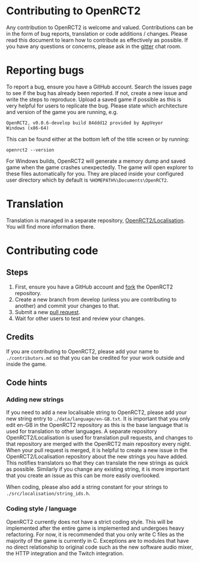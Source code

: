 # Contributing to OpenRCT2
Any contribution to OpenRCT2 is welcome and valued. Contributions can be in the form of bug reports, translation or code
additions / changes. Please read this document to learn how to contribute as effectively as possible. If you have any
questions or concerns, please ask in the [gitter](https://gitter.im/OpenRCT2/OpenRCT2) chat room.

# Reporting bugs
To report a bug, ensure you have a GitHub account. Search the issues page to see if the bug has already been reported.
If not, create a new issue and write the steps to reproduce. Upload a saved game if possible as this is very helpful
for users to replicate the bug. Please state which architecture and version of the game you are running, e.g.
```
OpenRCT2, v0.0.6-develop build 84ddd12 provided by AppVeyor
Windows (x86-64)
```

This can be found either at the bottom left of the title screen or
by running:
```
openrct2 --version
```

For Windows builds, OpenRCT2 will generate a memory dump and saved game when the game crashes unexpectedly. The game
will open explorer to these files automatically for you. They are placed inside your configured user directory which
by default is `%HOMEPATH%\Documents\OpenRCT2`.

# Translation
Translation is managed in a separate repository, [OpenRCT2/Localisation](https://github.com/OpenRCT2/Localisation).
You will find more information there.

# Contributing code
## Steps
1. First, ensure you have a GitHub account and [fork](https://help.github.com/articles/fork-a-repo/) the OpenRCT2 repository.
2. Create a new branch from develop (unless you are contributing to another) and commit your changes to that.
3. Submit a new [pull request](https://help.github.com/articles/using-pull-requests/).
4. Wait for other users to test and review your changes.

## Credits
If you are contributing to OpenRCT2, please add your name to ```./contributors.md``` so that you can be credited for your
work outside and inside the game.

## Code hints
### Adding new strings
If you need to add a new localisable string to OpenRCT2, please add your new string entry to ```./data/language/en-GB.txt```.
It is important that you only edit en-GB in the OpenRCT2 repository as this is the base language that is used for
translation to other languages. A separate repository OpenRCT2/Localisation is used for translation pull requests, and changes
to that repository are merged with the OpenRCT2 main repository every night. When your pull request is merged, it is helpful
to create a new issue in the OpenRCT2/Localisation repository about the new strings you have added. This notifies translators
so that they can translate the new strings as quick as possible. Similarly if you change any existing string, it is more
important that you create an issue as this can be more easily overlooked.

When coding, please also add a string constant for your strings to ```./src/localisation/string_ids.h```.

### Coding style / language
OpenRCT2 currently does not have a strict coding style. This will be implemented after the entire game is implemented and
undergoes heavy refactoring. For now, it is recommended that you only write C files as the majority of the game is currently in
C. Exceptions are to modules that have no direct relationship to original code such as the new software audio mixer, the
HTTP integration and the Twitch integration.
